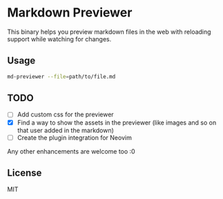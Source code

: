 # Markdown Previewer

This binary helps you preview markdown files in the web with reloading support while watching for changes.

## Usage

```sh
md-previewer --file=path/to/file.md
```

## TODO

- [ ] Add custom css for the previewer
- [X] Find a way to show the assets in the previewer (like images and so on that user added in the markdown)
- [ ] Create the plugin integration for Neovim

Any other enhancements are welcome too :0

## License

MIT
